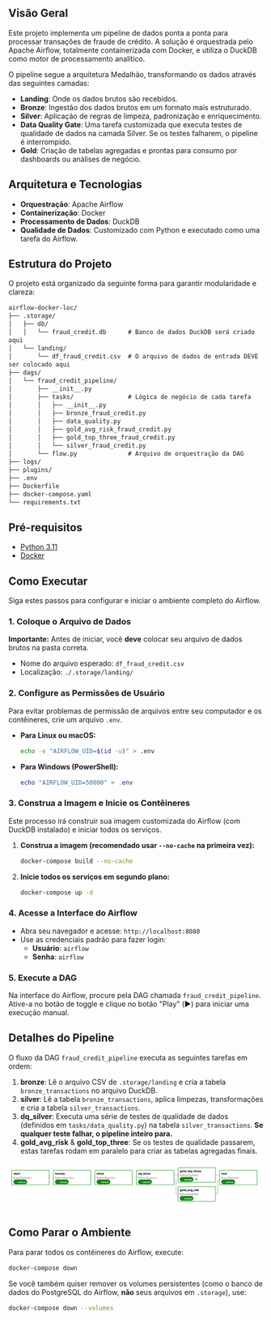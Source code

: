 ## Visão Geral

Este projeto implementa um pipeline de dados ponta a ponta para processar transações de fraude de crédito. A solução é orquestrada pelo Apache Airflow, totalmente containerizada com Docker, e utiliza o DuckDB como motor de processamento analítico.

O pipeline segue a arquitetura Medalhão, transformando os dados através das seguintes camadas:
* **Landing**: Onde os dados brutos são recebidos.
* **Bronze**: Ingestão dos dados brutos em um formato mais estruturado.
* **Silver**: Aplicação de regras de limpeza, padronização e enriquecimento.
* **Data Quality Gate**: Uma tarefa customizada que executa testes de qualidade de dados na camada Silver. Se os testes falharem, o pipeline é interrompido.
* **Gold**: Criação de tabelas agregadas e prontas para consumo por dashboards ou análises de negócio.

## Arquitetura e Tecnologias

* **Orquestração**: Apache Airflow
* **Containerização**: Docker
* **Processamento de Dados**: DuckDB
* **Qualidade de Dados**: Customizado com Python e executado como uma tarefa do Airflow.

## Estrutura do Projeto

O projeto está organizado da seguinte forma para garantir modularidade e clareza:

```
airflow-docker-loc/
├── .storage/
│   ├── db/
│   │   └── fraud_credit.db      # Banco de dados DuckDB será criado aqui
│   └── landing/
│       └── df_fraud_credit.csv  # O arquivo de dados de entrada DEVE ser colocado aqui
├── dags/
│   └── fraud_credit_pipeline/
│       ├── __init__.py
│       ├── tasks/               # Lógica de negócio de cada tarefa
│       │   ├── __init__.py
│       │   ├── bronze_fraud_credit.py
│       │   ├── data_quality.py
│       │   ├── gold_avg_risk_fraud_credit.py
│       │   ├── gold_top_three_fraud_credit.py
│       │   └── silver_fraud_credit.py
│       └── flow.py              # Arquivo de orquestração da DAG
├── logs/                        
├── plugins/                     
├── .env                         
├── Dockerfile                    
├── docker-compose.yaml          
└── requirements.txt            
```

## Pré-requisitos
* [Python 3.11](https://www.python.org/downloads/)
* [Docker](https://www.docker.com/products/docker-desktop/)

## Como Executar

Siga estes passos para configurar e iniciar o ambiente completo do Airflow.

### 1. Coloque o Arquivo de Dados

**Importante:** Antes de iniciar, você **deve** colocar seu arquivo de dados brutos na pasta correta.

* Nome do arquivo esperado: `df_fraud_credit.csv`
* Localização: `./.storage/landing/`

### 2. Configure as Permissões de Usuário

Para evitar problemas de permissão de arquivos entre seu computador e os contêineres, crie um arquivo `.env`.

* **Para Linux ou macOS:**
    ```bash
    echo -e "AIRFLOW_UID=$(id -u)" > .env
    ```
* **Para Windows (PowerShell):**
    ```powershell
    echo "AIRFLOW_UID=50000" > .env
    ```

### 3. Construa a Imagem e Inicie os Contêineres

Este processo irá construir sua imagem customizada do Airflow (com DuckDB instalado) e iniciar todos os serviços.

1.  **Construa a imagem (recomendado usar `--no-cache` na primeira vez):**
    ```bash
    docker-compose build --no-cache
    ```
2.  **Inicie todos os serviços em segundo plano:**
    ```bash
    docker-compose up -d
    ```

### 4. Acesse a Interface do Airflow

* Abra seu navegador e acesse: `http://localhost:8080`
* Use as credenciais padrão para fazer login:
    * **Usuário**: `airflow`
    * **Senha**: `airflow`

### 5. Execute a DAG

Na interface do Airflow, procure pela DAG chamada `fraud_credit_pipeline`. Ative-a no botão de toggle e clique no botão "Play" (▶️) para iniciar uma execução manual.

## Detalhes do Pipeline

O fluxo da DAG `fraud_credit_pipeline` executa as seguintes tarefas em ordem:
1.  **bronze**: Lê o arquivo CSV de `.storage/landing` e cria a tabela `bronze_transactions` no arquivo DuckDB.
2.  **silver**: Lê a tabela `bronze_transactions`, aplica limpezas, transformações e cria a tabela `silver_transactions`.
3.  **dq_silver**: Executa uma série de testes de qualidade de dados (definidos em `tasks/data_quality.py`) na tabela `silver_transactions`. **Se qualquer teste falhar, o pipeline inteiro para.**
4.  **gold_avg_risk** & **gold_top_three**: Se os testes de qualidade passarem, estas tarefas rodam em paralelo para criar as tabelas agregadas finais.

![Fluxo do Pipeline de Dados](./fluxo.png)

## Como Parar o Ambiente

Para parar todos os contêineres do Airflow, execute:
```bash
docker-compose down
```
Se você também quiser remover os volumes persistentes (como o banco de dados do PostgreSQL do Airflow, **não** seus arquivos em `.storage`), use:
```bash
docker-compose down --volumes
```